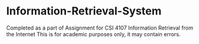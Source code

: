 # Information-Retrieval-System
Completed as a part of Assignment for CSI 4107 Information Retrieval from the Internet
This is for academic purposes only, it may contain errors.
